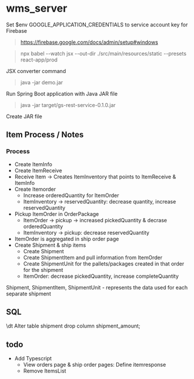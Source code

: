 # wms_server
 
Set $env GOOGLE_APPLICATION_CREDENTIALS to service account key for Firebase
> https://firebase.google.com/docs/admin/setup#windows


> npx babel --watch jsx --out-dir ./src/main/resources/static --presets react-app/prod

JSX converter command

> java -jar demo.jar

Run Spring Boot application with Java JAR file

> java -jar target/gs-rest-service-0.1.0.jar

Create JAR file

## Item Process / Notes

### Process
* Create ItemInfo
* Create ItemReceive
* Receive Item -> Creates ItemInventory that points to ItemReceive & ItemInfo
* Create Itemorder
	* Increase orderedQuantity for ItemOrder
	* ItemInventory -> reservedQuantity: decrease quantity, increase reservedQuantity
* Pickup ItemOrder in OrderPackage
	* ItemOrder -> pickup -> increased pickedQuantity & decrase orderedQuantity
	* ItemInventory -> pickup: decrease reservedQuantity
* ItemOrder is aggregated in ship order page 
* Create Shipment & ship items
	* Create Shipment
	* Create ShipmentItem and pull information from ItemOrder
	* Create ShipmentUnit for the pallets/packages created in that order for the shipment
	* ItemOrder: decrease pickedQuantity, increase completeQuantity

Shipment, ShipmentItem, ShipmentUnit - represents the data used for each separate shipment


## SQL

\dt
Alter table shipment drop column shipment_amount;

## todo

* Add Typescript
	* View orders page & ship order pages: Define itemresponse
	* Remove ItemsList